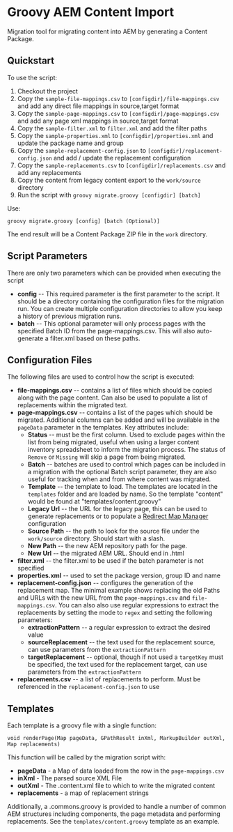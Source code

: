 # Groovy AEM Content Import

Migration tool for migrating content into AEM by generating a Content Package.


## Quickstart

To use the script:

1. Checkout the project
2. Copy the `sample-file-mappings.csv` to `[configdir]/file-mappings.csv` and add any direct file mappings in source,target format
3. Copy the `sample-page-mappings.csv` to `[configdir]/page-mappings.csv` and add any page xml mappings in source,target format
4. Copy the `sample-filter.xml` to `filter.xml` and add the filter paths
5. Copy the `sample-properties.xml` to `[configdir]/properties.xml` and update the package name and group
6. Copy the `sample-replacement-config.json` to `[configdir]/replacement-config.json` and add / update the replacement configuration
7. Copy the `sample-replacements.csv` to `[configdir]/replacements.csv` and add any replacements
5. Copy the content from legacy content export to the `work/source` directory
6. Run the script with `groovy migrate.groovy [configdir] [batch]`

Use:

`groovy migrate.groovy [config] [batch (Optional)]`

The end result will be a Content Package ZIP file in the `work` directory.

## Script Parameters

There are only two parameters which can be provided when executing the script

 - **config** -- This required parameter is the first parameter to the script. It should be a directory containing the configuration files for the migration run. You can create multiple configuration directories to allow you keep a history of previous migration runs.
 - **batch** -- This optional parameter will only process pages with the specified Batch ID from the page-mappings.csv. This will also auto-generate a filter.xml based on these paths. 
 
## Configuration Files

The following files are used to control how the script is executed:

 - **file-mappings.csv** -- contains a list of files which should be copied along with the page content. Can also be used to populate a list of replacements within the migrated text.
 - **page-mappings.csv** -- contains a list of the pages which should be migrated. Additional columns can be added and will be available in the `pageData` parameter in the templates. Key attributes include:
    - **Status** -- must be the first column. Used to exclude pages within the list from being migrated, useful when using a larger content inventory spreadsheet to inform the migration process. The status of `Remove` or `Missing` will skip a page from being migrated.
    - **Batch** -- batches are used to control which pages can be included in a migration with the optional Batch script parameter, they are also useful for tracking when and from where content was migrated.
    - **Template** -- the template to load. The templates are located in the `templates` folder and are loaded by name. So the template "content" would be found at "templates/content.groovy"
    - **Legacy Url** -- the URL for the legacy page, this can be used to generate replacements or to populate a [Redirect Map Manager](https://adobe-consulting-services.github.io/acs-aem-commons/features/redirect-map-manager/index.html) configuration
    - **Source Path** -- the path to look for the source file under the `work/source` directory. Should start with a slash.
    - **New Path** -- the new AEM repository path for the page. 
    - **New Url** -- the migrated AEM URL. Should end in .html
 - **filter.xml** -- the filter.xml to be used if the batch parameter is not specified
 - **properties.xml** -- used to set the package version, group ID and name
 - **replacement-config.json** -- configures the generation of the replacement map. The minimal example shows replacing the old Paths and URLs with the new URL from the `page-mappings.csv` and `file-mappings.csv`. You can also also use regular expressions to extract the replacements by setting the mode to `regex` and setting the following parameters:
    - **extractionPattern** -- a regular expression to extract the desired value
    - **sourceReplacement** -- the text used for the replacement source, can use parameters from the `extractionPattern`
    - **targetReplacement** -- optional, though if not used a `targetKey` must be specified, the text used for the replacement target, can use parameters from the `extractionPattern`
 - **replacements.csv** -- a list of replacements to perform. Must be referenced in the `replacement-config.json` to use
 
## Templates

Each template is a groovy file with a single function:

    void renderPage(Map pageData, GPathResult inXml, MarkupBuilder outXml, Map replacements)

This function will be called by the migration script with:

 - **pageData** - a Map of data loaded from the row in the `page-mappings.csv`
 - **inXml** - The parsed source XML File
 - **outXml** - The .content.xml file to which to write the migrated content
 - **replacements** - a map of replacement strings
 
Additionally, a .commons.groovy is provided to handle a number of common AEM structures including components, the page metadata and performing replacements. See the `templates/content.groovy` template as an example.
